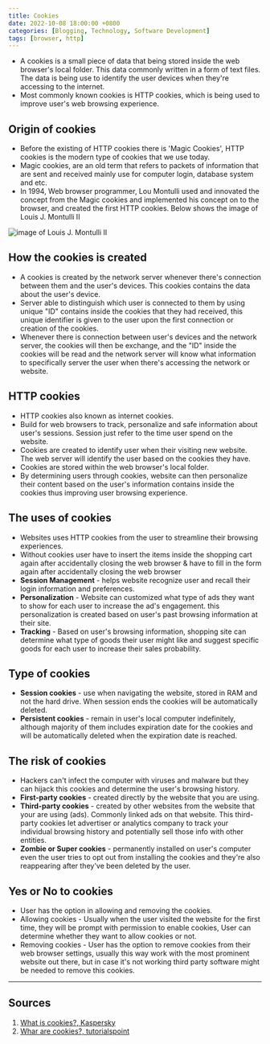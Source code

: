 ```yaml
---
title: Cookies
date: 2022-10-08 18:00:00 +0800
categories: [Blogging, Technology, Software Development]
tags: [browser, http]
---
```


- A cookies is a small piece of data that being stored inside the web browser's local folder. This data commonly written in a form of text files. The data is being use to identify the user devices when they're accessing to the internet.
- Most commonly known cookies is HTTP cookies, which is being used to improve user's web browsing experience.

## Origin of cookies

- Before the existing of HTTP cookies there is 'Magic Cookies', HTTP cookies is the modern type of cookies that we use today.
- Magic cookies, are an old term that refers to packets of information that are sent and received mainly use for computer login, database system and etc.
- In 1994, Web browser programmer, Lou Montulli used and innovated the concept from the Magic cookies and implemented his concept on to the browser, and created the first HTTP cookies. Below shows the image of Louis J. Montulli II

![image of Louis J. Montulli II](/posts/20221008/loumontulli.jpg)


## How the cookies is created

- A cookies is created by the network server whenever there's connection between them and the user's devices. This cookies contains the data about the user's device.
- Server able to distinguish which user is connected to them by using unique "ID" contains inside the cookies that they had received, this unique identifier is given to the user upon the first connection or creation of the cookies.
- Whenever there is connection between user's devices and the network server, the cookies will then be exchange, and the "ID" inside the cookies will be read and the network server will know what information to specifically server the user when there's accessing the network or website.

## HTTP cookies

- HTTP cookies also known as internet cookies.
- Build for web browsers to track, personalize and safe information about user's sessions. Session just refer to the time user spend on the website.
- Cookies are created to identify user when their visiting new website. The web server will identify the user based on the cookies they have.
- Cookies are stored within the web browser's local folder.
- By determining users through cookies, website can then  personalize their content based on the user's information contains inside the cookies thus improving user browsing experience.

## The uses of cookies

- Websites uses HTTP cookies from the user to streamline their browsing experiences.
- Without cookies user have to insert the items inside the shopping cart again  after accidentally closing the web browser & have to fill in the form again after accidentally closing the web browser
- **Session Management** - helps website recognize user and recall their login information and preferences.
- **Personalization** - Website can customized what type of ads they want to show for each user to increase the ad's engagement. this personalization is created based on user's past browsing information at their site.
- **Tracking** - Based on user's browsing information, shopping site can determine what type of goods their user might like and suggest specific goods for each user to increase their sales probability.

## Type of cookies

- **Session cookies** - use when navigating the website, stored in RAM and not the hard drive. When session ends the cookies will be automatically deleted.
- **Persistent cookies** - remain in user's local computer indefinitely, although majority of them includes expiration date for the cookies and will be automatically deleted when the expiration date is reached.

## The risk of cookies

- Hackers can't infect the computer with viruses and malware but  they can hijack this cookies and determine the user's browsing history.
- **First-party cookies** - created directly by the website that you are using.
- **Third-party cookies** - created by other websites from the website that your are using (ads). Commonly linked ads on that website. This third-party cookies let advertiser or analytics company to track your individual browsing history and potentially sell those info with other entities.
- **Zombie or Super cookies** - permanently installed on user's computer even the user tries to opt out from installing the cookies and they're also reappearing after they've been deleted by the user.

## Yes or No to cookies

- User has the option in allowing and removing the cookies.
- Allowing cookies - Usually when the user visited the website for the first time, they will be prompt with permission to enable cookies, User can determine whether they want to allow cookies or not.
- Removing cookies - User has the option to remove cookies from their web browser settings, usually this way work with the most prominent website out there, but in case it's not working third party software might be needed to remove this cookies.

---

## Sources

1. [What is cookies?, Kaspersky](https://www.kaspersky.com/resource-center/definitions/cookies)
2. [Whar are cookies?, tutorialspoint](https://www.tutorialspoint.com/what-are-cookies)
